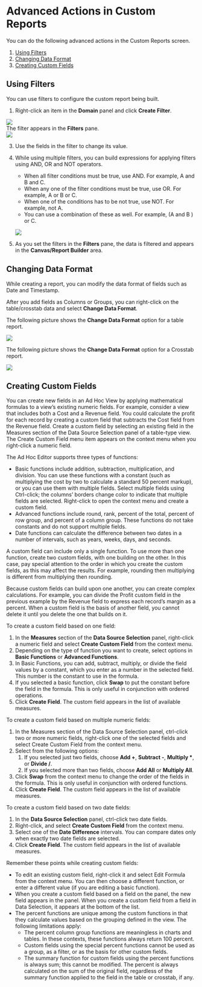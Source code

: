                            



Advanced Actions in Custom Reports
==================================

You can do the following advanced actions in the Custom Reports screen.

1.  [Using Filters](#using-filters)
2.  [Changing Data Format](#changing-data-format)
3.  [Creating Custom Fields](#creating-custom-fields)

Using Filters
-------------

You can use filters to configure the custom report being built.

1.  Right-click an item in the **Domain** panel and click **Create Filter**.

![](Resources/Images/CreateFilterOption_260x284.png)  
The filter appears in the **Filters** pane.  
![](Resources/Images/FiltersPaneAdded_259x92.png)

3.  Use the fields in the filter to change its value.
4.  While using multiple filters, you can build expressions for applying filters using AND, OR and NOT operators.
    *   When all filter conditions must be true, use AND. For example, A and B and C.
    *   When any one of the filter conditions must be true, use OR. For example, A or B or C.
    *   When one of the conditions has to be not true, use NOT. For example, not A.
    *   You can use a combination of these as well. For example, (A and B ) or C.
    
    ![](Resources/Images/FilteringOperators.png)
    
5.  As you set the filters in the **Filters** pane, the data is filtered and appears in the **Canvas/Report Builder** area.

Changing Data Format
--------------------

While creating a report, you can modify the data format of fields such as Date and Timestamp.

After you add fields as Columns or Groups, you can right-click on the table/crosstab data and select **Change Data Format**.

The following picture shows the **Change Data Format** option for a table report.

![](Resources/Images/ChangeDataFormat.png)

The following picture shows the **Change Data Format** option for a Crosstab report.

![](Resources/Images/CrosstabChangeDR_509x330.png)

Creating Custom Fields
----------------------

You can create new fields in an Ad Hoc View by applying mathematical formulas to a view’s existing numeric fields. For example, consider a view that includes both a Cost and a Revenue field. You could calculate the profit for each record by creating a custom field that subtracts the Cost field from the Revenue field. Create a custom field by selecting an existing field in the Measures section of the Data Source Selection panel of a table-type view. The Create Custom Field menu item appears on the context menu when you right-click a numeric field.

The Ad Hoc Editor supports three types of functions:

*   Basic functions include addition, subtraction, multiplication, and division. You can use these functions with a constant (such as multiplying the cost by two to calculate a standard 50 percent markup), or you can use them with multiple fields. Select multiple fields using Ctrl-click; the columns’ borders change color to indicate that multiple fields are selected. Right-click to open the context menu and create a custom field.
*   Advanced functions include round, rank, percent of the total, percent of row group, and percent of a column group. These functions do not take constants and do not support multiple fields.
*   Date functions can calculate the difference between two dates in a number of intervals, such as years, weeks, days, and seconds.

A custom field can include only a single function. To use more than one function, create two custom fields, with one building on the other. In this case, pay special attention to the order in which you create the custom fields, as this may affect the results. For example, rounding then multiplying is different from multiplying then rounding.

Because custom fields can build upon one another, you can create complex calculations. For example, you can divide the Profit custom field in the previous example by the Revenue field to express each record’s margin as a percent. When a custom field is the basis of another field, you cannot delete it until you delete the one that builds on it.

To create a custom field based on one field:

1.  In the **Measures** section of the **Data Source Selection** panel, right-click a numeric field and select **Create Custom Field** from the context menu.
2.  Depending on the type of function you want to create, select options in **Basic Functions** or **Advanced Functions**.
3.  In Basic Functions, you can add, subtract, multiply, or divide the field values by a constant, which you enter as a number in the selected field. This number is the constant to use in the formula.
4.  If you selected a basic function, click **Swap** to put the constant before the field in the formula. This is only useful in conjunction with ordered operations.
5.  Click **Create Field**. The custom field appears in the list of available measures.

To create a custom field based on multiple numeric fields:

1.  In the Measures section of the Data Source Selection panel, ctrl-click two or more numeric fields, right-click one of the selected fields and select Create Custom Field from the context menu.
2.  Select from the following options:
    1.  If you selected just two fields, choose **Add +**, **Subtract -**, **Multiply \***, or **Divide /**.
    2.  If you selected more than two fields, choose **Add All** or **Multiply All**.
3.  Click **Swap** from the context menu to change the order of the fields in the formula. This is only useful in conjunction with ordered functions.
4.  Click **Create Field**. The custom field appears in the list of available measures.

To create a custom field based on two date fields:

1.  In the **Data Source Selection** panel, ctrl-click two date fields.
2.  Right-click, and select **Create Custom Field** from the context menu.
3.  Select one of the **Date Difference** intervals. You can compare dates only when exactly two date fields are selected.
4.  Click **Create Field**. The custom field appears in the list of available measures.

Remember these points while creating custom fields:

*   To edit an existing custom field, right-click it and select Edit Formula from the context menu. You can then choose a different function, or enter a different value (if you are editing a basic function).
*   When you create a custom field based on a field on the panel, the new field appears in the panel. When you create a custom field from a field in Data Selection, it appears at the bottom of the list.
*   The percent functions are unique among the custom functions in that they calculate values based on the grouping defined in the view. The following limitations apply:
    *   The percent column group functions are meaningless in charts and tables. In these contexts, these functions always return 100 percent.
    *   Custom fields using the special percent functions cannot be used as a group, as a filter, or as the basis for other custom fields.
    *   The summary function for custom fields using the percent functions is always sum; this cannot be modified. The percent is always calculated on the sum of the original field, regardless of the summary function applied to the field in the table or crosstab, if any.
